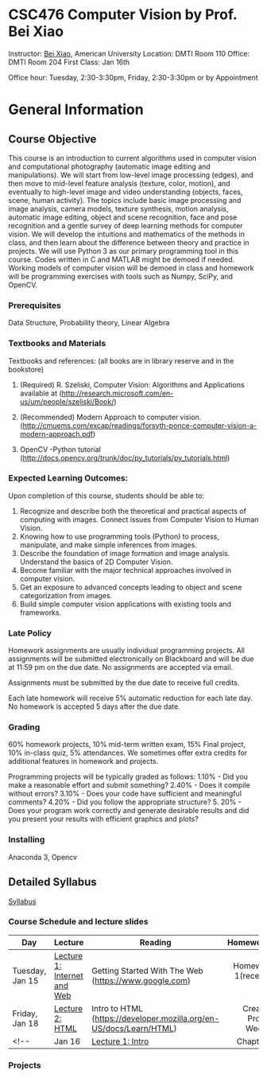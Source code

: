 # CSC476 Computer Vision by Prof. Bei Xiao

Instructor: <a href="https://sites.google.com/site/beixiao/">Bei Xiao</a>, American University
Location: DMTI Room 110
Office: DMTI Room 204
First Class: Jan 16th

Office hour: Tuesday, 2:30-3:30pm, Friday, 2:30-3:30pm or by Appointment



# General Information

## Course Objective
This course is an introduction to current algorithms used in computer vision and computational photography (automatic image editing and manipulations). We will start from low-level image processing (edges), and then move to mid-level feature analysis (texture, color, motion), and eventually to high-level image and video understanding (objects, faces, scene, human activity).  The topics include basic image processing and image analysis, camera models, texture synthesis, motion analysis, automatic image editing, object and scene recognition, face and pose recognition and a gentle survey of deep learning methods for computer vision. We will develop the intuitions and mathematics of the methods in class, and then learn about the difference between theory and practice in projects.
We will use Python 3 as our primary programming tool in this course. Codes written in C and MATLAB might be demoed if needed.  Working models of computer vision will be demoed in class and homework will be programming exercises with tools such as Numpy, SciPy, and OpenCV.  

### Prerequisites
Data Structure, Probability theory, Linear Algebra

### Textbooks and Materials
Textbooks and references: (all books are in library reserve and in the bookstore)  

1.	(Required) R. Szeliski, Computer Vision: Algorithms and Applications available at 
(http://research.microsoft.com/en-us/um/people/szeliski/Book/)

2.	(Recommended) Modern Approach to computer vision. 
(http://cmuems.com/excap/readings/forsyth-ponce-computer-vision-a-modern-approach.pdf)

3.	OpenCV -Python tutorial (http://docs.opencv.org/trunk/doc/py_tutorials/py_tutorials.html)

### Expected Learning Outcomes:

Upon completion of this course, students should be able to:

1. Recognize and describe both the theoretical and practical aspects of computing with images. Connect issues from Computer Vision to Human Vision.
2. Knowing how to use programming tools (Python) to process, manipulate, and make simple inferences from images. 
3. Describe the foundation of image formation and image analysis. Understand the basics of 2D Computer Vision.
4. Become familiar with the major technical approaches involved in computer vision. 
5. Get an exposure to advanced concepts leading to object and scene categorization from images.
6. Build simple computer vision applications with existing tools and frameworks.


### Late Policy

Homework assignments are usually individual programming projects.  All assignments will be submitted electronically on Blackboard and will be due at 11:59 pm on the due date. No assignments are accepted via email.

Assignments must be submitted by the due date to receive full credits.  

Each late homework will receive 5% automatic reduction for each late day. No homework is accepted 5 days after the due date. 

### Grading
60% homework projects, 10% mid-term written exam, 15% Final project, 10% in-class quiz, 5% attendances.  We sometimes offer extra credits for additional features in homework and projects. 

Programming projects will be typically graded as follows:
	1.10% - Did you make a reasonable effort and submit something?
	2.40% - Does it compile without errors?
	3.10% - Does your code have sufficient and meaningful comments?
	4.20% - Did you follow the appropriate structure?
	5. 20% - Does your program work correctly and generate desirable results and did you present your results with efficient graphics and plots?


### Installing

Anaconda 3, Opencv

## Detailed Syllabus

<p><a href="https://github.com/fruittree/CSC476ComputerVision/blob/master/CSC476_Syllabus_Xiao_2019S.pdf">Syllabus</a> </p> 



### Course Schedule and lecture slides



Day | Lecture | Reading    | Homeworks
------- | ---------------- | ---------- | ---------:
|Tuesday, Jan 15 | <a href="https://github.com/fruittree/CSC435WebProgramming/blob/master/Lecture1.pdf">Lecture 1: Internet and Web </a> | Getting Started With The Web (https://www.google.com)| Homework 1(receipe) out|
|Friday, Jan 18 | <a href="https://github.com/fruittree/CSC435WebProgramming/blob/master/Lecture2.pdf">Lecture 2: HTML </a>| Intro to HTML (https://developer.mozilla.org/en-US/docs/Learn/HTML)|Creative Project Week 1|
<!-- |Jan 16 | <a href="https://github.com/fruittree/CSC476ComputerVision/blob/master/Lecture1.pdf">Lecture 1: Intro </a> | Chapter 1| Warmup exercises -->



<!-- |Jan 23 | <a href="https://github.com/fruittree/CSC476ComputerVision/blob/master/Lecture2.pdf">Lecture 2: Linear Filters</a>| Chapter 3, Page 89-104 <a href="https://github.com/fruittree/CSC476ComputerVision/blob/master/Lecture2_InClassExercises.pdf">Lecture 2 in-class Exercise</a> |Homework 1 out|

|Feb 6 | <a href="https://github.com/fruittree/CSC476ComputerVision/blob/master/Lecture3.pdf">Lecture 3: Linear Algebra Review, Gaussian Filters</a>| Appendix A; <a href="http://www.deeplearningbook.org/contents/linear_algebra.html">Review of Linear algebra</a>|<a href="https://github.com/fruittree/CSC476ComputerVision/tree/master/Lecture3">Lecture 3 in-class code-demo</a> Homework 2 out|
 -->



### Projects






